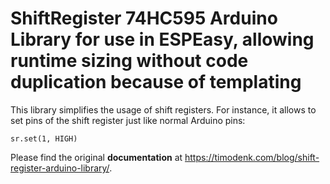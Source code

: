 # ShiftRegister 74HC595 Arduino Library for use in ESPEasy, allowing runtime sizing without code duplication because of templating

This library simplifies the usage of shift registers. For instance, it allows to set pins of the shift register just like normal Arduino pins: 
```
sr.set(1, HIGH)
```

Please find the original **documentation** at https://timodenk.com/blog/shift-register-arduino-library/.

